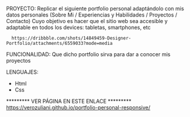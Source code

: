 
PROYECTO:
  Replicar el siguiente portfolio personal adaptándolo con mis datos personales (Sobre Mi / Experiencias y Habilidades / Proyectos / Contacto) 
  Cuyo objetivo es hacer que el sitio web sea accesible y adaptable en todos los devices: tabletas, smartphones, etc
  
      https://dribbble.com/shots/14849459-Designer-Portfolio/attachments/6559033?mode=media

FUNCIONALIDAD:
  Que dicho portfolio sirva para dar a conocer mis proyectos 

LENGUAJES:
  * Html
  * Css


********* VER PÁGINA EN ESTE ENLACE *********
https://verozuliani.github.io/portfolio-personal-responsive/



